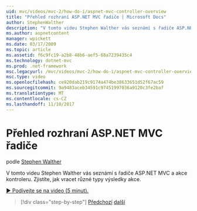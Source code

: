 ```yaml
---
uid: mvc/videos/mvc-2/how-do-i/aspnet-mvc-controller-overview
title: "Přehled rozhraní ASP.NET MVC řadiče | Microsoft Docs"
author: StephenWalther
description: "V tomto videu Stephen Walther vás seznámí s řadiče ASP.NET MVC a akce kontroleru. Zjistíte, jak vracet různé typy výsledky akce."
ms.author: aspnetcontent
manager: wpickett
ms.date: 03/17/2009
ms.topic: article
ms.assetid: f6c9fc19-a2b8-48b6-aef5-68a7239435c4
ms.technology: dotnet-mvc
ms.prod: .net-framework
msc.legacyurl: /mvc/videos/mvc-2/how-do-i/aspnet-mvc-controller-overview
msc.type: video
ms.openlocfilehash: ce920dab219c9174a474be38633651d52f67ac59
ms.sourcegitcommit: 9a9483aceb34591c97451997036a9120c3fe2baf
ms.translationtype: MT
ms.contentlocale: cs-CZ
ms.lasthandoff: 11/10/2017
---
```

<a name="aspnet-mvc-controller-overview"></a>Přehled rozhraní ASP.NET MVC řadiče
====================
podle [Stephen Walther](https://github.com/StephenWalther)

V tomto videu Stephen Walther vás seznámí s řadiče ASP.NET MVC a akce kontroleru. Zjistíte, jak vracet různé typy výsledky akce.

[&#9654; Podívejte se na video (5 minut).](https://channel9.msdn.com/Blogs/ASP-NET-Site-Videos/aspnet-mvc-controller-overview)

>[!div class="step-by-step"]
[Předchozí](understanding-models-views-and-controllers.md)
[další](understanding-controllers-controller-actions-and-action-results.md)
